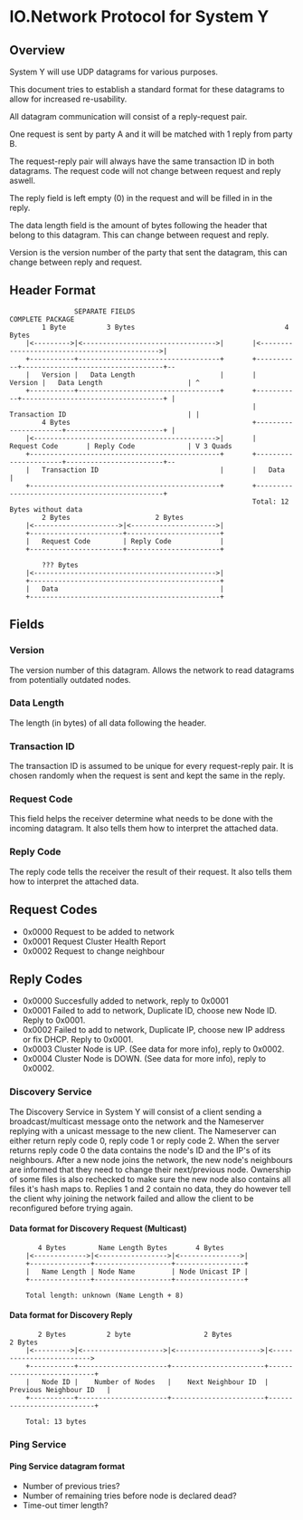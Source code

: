 # IO.Network Protocol for System Y
## Overview
System Y will use UDP datagrams for various purposes.

This document tries to establish a standard format for these datagrams to allow for increased re-usability.

All datagram communication will consist of a reply-request pair.

One request is sent by party A and it will be matched with 1 reply from party B.

The request-reply pair will always have the same transaction ID in both datagrams. The request code will not change between request and reply aswell.

The reply field is left empty (0) in the request and will be filled in in the reply.

The data length field is the amount of bytes following the header that belong to this datagram. This can change between request and reply.

Version is the version number of the party that sent the datagram, this can change between reply and request.

## Header Format

```
                SEPARATE FIELDS                                         COMPLETE PACKAGE
        1 Byte          3 Bytes                                     4 Bytes
    |<--------->|<--------------------------------->|       |<--------------------------------------------->|
    +-----------+-----------------------------------+       +-----------+-----------------------------------+--
    |   Version |   Data Length                     |       |   Version |   Data Length                     | ^
    +-----------+-----------------------------------+       +-----------+-----------------------------------+ |
                                                            |   Transaction ID                              | |
        4 Bytes                                             +----------------------+------------------------+ |
    |<--------------------------------------------->|       |   Request Code       | Reply Code             | V 3 Quads
    +-----------------------------------------------+       +----------------------+------------------------+--
    |   Transaction ID                              |       |   Data                                        |
    +-----------------------------------------------+       +-----------------------------------------------+
                                                            Total: 12 Bytes without data
        2 Bytes                     2 Bytes
    |<--------------------->|<--------------------->|
    +-----------------------+-----------------------+
    |   Request Code        | Reply Code            |
    +-----------------------+-----------------------+
    
        ??? Bytes
    |<--------------------------------------------->|
    +-----------------------------------------------+
    |   Data                                        |
    +-----------------------------------------------+
```

## Fields

### Version
The version number of this datagram. Allows the network to read datagrams from potentially outdated nodes.

### Data Length
The length (in bytes) of all data following the header.

### Transaction ID
The transaction ID is assumed to be unique for every request-reply pair. It is chosen randomly when the request is sent and kept the same in the reply.

### Request Code
This field helps the receiver determine what needs to be done with the incoming datagram. It also tells them how to interpret the attached data.


### Reply Code
The reply code tells the receiver the result of their request. It also tells them how to interpret the attached data.

## Request Codes

- 0x0000  Request to be added to network
- 0x0001  Request Cluster Health Report
- 0x0002  Request to change neighbour

## Reply Codes

- 0x0000  Succesfully added to network, reply to 0x0001
- 0x0001  Failed to add to network, Duplicate ID, choose new Node ID. Reply to 0x0001.
- 0x0002  Failed to add to network, Duplicate IP, choose new IP address or fix DHCP. Reply to 0x0001.
- 0x0003  Cluster Node is UP. (See data for more info), reply to 0x0002.
- 0x0004  Cluster Node is DOWN. (See data for more info), reply to 0x0002.

### Discovery Service
The Discovery Service in System Y will consist of a client sending a broadcast/multicast message onto the network and the Nameserver replying with a unicast message to the new client.
The Nameserver can either return reply code 0, reply code 1 or reply code 2.
When the server returns reply code 0 the data contains the node's ID and the IP's of its neighbours.
After a new node joins the network, the new node's neighbours are informed that they need to change their next/previous node.
Ownership of some files is also rechecked to make sure the new node also contains all files it's hash maps to.
Replies 1 and 2 contain no data, they do however tell the client why joining the network failed and allow the client to be reconfigured before trying again.


#### Data format for Discovery Request (Multicast)
```
       4 Bytes        Name Length Bytes       4 Bytes
    |<------------->|<----------------->|<--------------->|
    +---------------+-------------------+-----------------+
    |   Name Length | Node Name         | Node Unicast IP |
    +---------------+-------------------+-----------------+

    Total length: unknown (Name Length + 8)
```

#### Data format for Discovery Reply
```
       2 Bytes          2 byte                  2 Bytes                 2 Bytes
    |<--------->|<-------------------->|<--------------------->|<------------------------->
    +-----------+----------------------+-----------------------+---------------------------+
    |   Node ID |    Number of Nodes   |    Next Neighbour ID  |   Previous Neighbour ID   |
    +-----------+----------------------+-----------------------+---------------------------+

    Total: 13 bytes
```

### Ping Service

#### Ping Service datagram format
- Number of previous tries?
- Number of remaining tries before node is declared dead?
- Time-out timer length?
